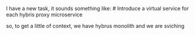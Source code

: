 
I have a new task, it sounds something like: # Introduce a virtual service for each hybris proxy microservice

so, to get a little of context, we have hybrus monolith and we are sviching 